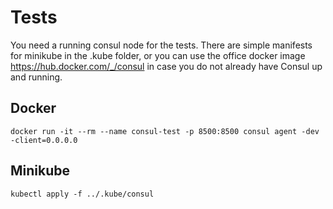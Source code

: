 # Tests

You need a running consul node for the tests. There are simple manifests for minikube in the .kube folder, or you can use the office docker image https://hub.docker.com/_/consul in case you do not already have Consul up and running.

## Docker
```ignorelang
docker run -it --rm --name consul-test -p 8500:8500 consul agent -dev -client=0.0.0.0
```

## Minikube
```ignorelang
kubectl apply -f ../.kube/consul
```
